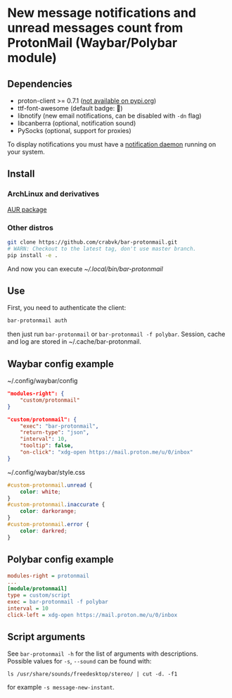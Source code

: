 # New message notifications and unread messages count from ProtonMail (Waybar/Polybar module)

## Dependencies

* proton-client >= 0.7.1 ([not available on pypi.org](https://github.com/ProtonMail/proton-python-client/issues/36))
* ttf-font-awesome (default badge: )
* libnotify (new email notifications, can be disabled with `-dn` flag)
* libcanberra (optional, notification sound)
* PySocks (optional, support for proxies)

To display notifications you must have a [notification daemon](https://wiki.archlinux.org/title/Desktop_notifications#Notification_servers) running on your system.

## Install

### ArchLinux and derivatives

[AUR package](https://aur.archlinux.org/packages/bar-protonmail/)

### Other distros

```sh
git clone https://github.com/crabvk/bar-protonmail.git
# WARN: Checkout to the latest tag, don't use master branch.
pip install -e .
```

And now you can execute *~/.local/bin/bar-protonmail*

## Use

First, you need to authenticate the client:

```sh
bar-protonmail auth
```

then just run `bar-protonmail` or `bar-protonmail -f polybar`.
Session, cache and log are stored in ~/.cache/bar-protonmail.

## Waybar config example

~/.config/waybar/config
```json
"modules-right": {
    "custom/protonmail"
}

"custom/protonmail": {
    "exec": "bar-protonmail",
    "return-type": "json",
    "interval": 10,
    "tooltip": false,
    "on-click": "xdg-open https://mail.proton.me/u/0/inbox"
}
```
~/.config/waybar/style.css
```css
#custom-protonmail.unread {
    color: white;
}
#custom-protonmail.inaccurate {
    color: darkorange;
}
#custom-protonmail.error {
    color: darkred;
}
```

## Polybar config example

```ini
modules-right = protonmail
...
[module/protonmail]
type = custom/script
exec = bar-protonmail -f polybar
interval = 10
click-left = xdg-open https://mail.proton.me/u/0/inbox
```

## Script arguments

See `bar-protonmail -h` for the list of arguments with descriptions.  
Possible values for `-s`, `--sound` can be found with:
```shell
ls /usr/share/sounds/freedesktop/stereo/ | cut -d. -f1
```
for example `-s message-new-instant`.
